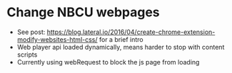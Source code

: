 # Change NBCU webpages

* See post: https://blog.lateral.io/2016/04/create-chrome-extension-modify-websites-html-css/ for a brief intro
* Web player api loaded dynamically, means harder to stop with content scripts
* Currently using webRequest to block the js page from loading
